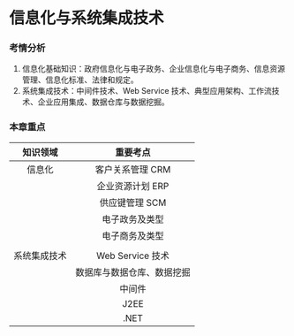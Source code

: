 # 信息化与系统集成技术

### 考情分析

1. 信息化基础知识：政府信息化与电子政务、企业信息化与电子商务、信息资源管理、信息化标准、法律和规定。
2. 系统集成技术：中间件技术、Web Service 技术、典型应用架构、工作流技术、企业应用集成、数据仓库与数据挖掘。

### 本章重点

| **知识领域** | **重要考点** |
| :---: | :---: |
| 信息化 | 客户关系管理 CRM |
|  | 企业资源计划 ERP |
|  | 供应键管理 SCM |
|  | 电子政务及类型 |
|  | 电子商务及类型 |
|  |  |
| 系统集成技术 | Web Service 技术 |
|  | 数据库与数据仓库、数据挖掘 |
|  | 中间件 |
|  | J2EE |
|  | .NET |



